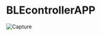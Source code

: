 # BLEcontrollerAPP
![Capture](https://github.com/nolannan8/BLEcontrollerAPP/master/path/to/Capture.PNG)
